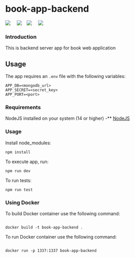 # book-app-backend

<img src="https://img.icons8.com/fluency/50/000000/node-js.png"/></span>
&nbsp;&nbsp;&nbsp;
<img src="https://img.icons8.com/color/48/000000/javascript--v1.png"
/>&nbsp;&nbsp;&nbsp;
<img src="https://img.icons8.com/color/50/000000/mongodb.png"/></span>
&nbsp;&nbsp;&nbsp;
<img src="https://img.icons8.com/fluency/48/000000/docker.png"/></span>
&nbsp;&nbsp;&nbsp;

### Introduction

This is backend server app for book web application

## Usage

The app requires an `.env` file with the following variables:

```
APP_DB=<mongodb_url>
APP_SECRET=<secret_key>
APP_PORT=<port>
```

### Requirements

NodeJS installed on your system (14 or higher) -\*\* [NodeJS](https://nodejs.org)

### Usage

Install node_modules:

```
npm install
```

To execute app, run:

```
npm run dev

```

To run tests:

```
npm run test

```

### Using Docker

To build Docker container use the following command:

```

docker build -t book-app-backend .

```

To run Docker container use the following command:

```

docker run -p 1337:1337 book-app-backend

```
